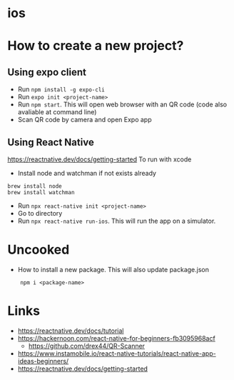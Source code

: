 # ios

# How to create a new project?


## Using expo client
* Run `npm install -g expo-cli`
* Run `expo init <project-name>`
* Run `npm start`. This will open web browser with an QR code (code also avaliable at command line)
* Scan QR code by camera and open Expo app

## Using React Native
https://reactnative.dev/docs/getting-started
To run with xcode
* Install node and watchman if not exists already
```
brew install node
brew install watchman
```
* Run `npx react-native init <project-name>`
* Go to directory
* Run `npx react-native run-ios`. This will run the app on a simulator.

# Uncooked

* How to install a new package. This will also update package.json
```
	npm i <package-name> 
```

# Links

* https://reactnative.dev/docs/tutorial
* https://hackernoon.com/react-native-for-beginners-fb3095968acf
	* https://github.com/drex44/QR-Scanner
* https://www.instamobile.io/react-native-tutorials/react-native-app-ideas-beginners/
* https://reactnative.dev/docs/getting-started

